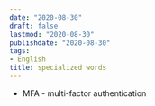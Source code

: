 ```yaml
---
date: "2020-08-30"
draft: false
lastmod: "2020-08-30"
publishdate: "2020-08-30"
tags: 
- English
title: specialized words
---
```


* MFA - multi-factor authentication
